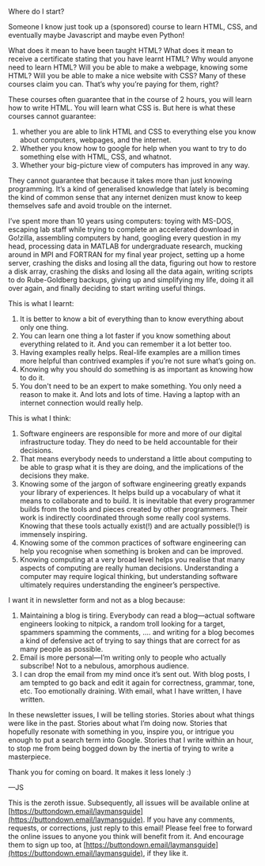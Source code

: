 Where do I start?

Someone I know just took up a (sponsored) course to learn HTML, CSS, and eventually maybe Javascript and maybe even Python!

What does it mean to have been taught HTML? What does it mean to receive a certificate stating that you have learnt HTML? Why would anyone need to learn HTML? Will you be able to make a webpage, knowing some HTML? Will you be able to make a nice website with CSS? Many of these courses claim you can. That’s why you’re paying for them, right?

These courses often guarantee that in the course of 2 hours, you will learn how to write HTML. You will learn what CSS is. But here is what these courses cannot guarantee:

1. whether you are able to link HTML and CSS to everything else you know about computers, webpages, and the internet.
2. Whether you know how to google for help when you want to try to do something else with HTML, CSS, and whatnot.
3. Whether your big-picture view of computers has improved in any way.

They cannot guarantee that because it takes more than just knowing programming. It’s a kind of generalised knowledge that lately is becoming the kind of common sense that any internet denizen must know to keep themselves safe and avoid trouble on the internet.

I’ve spent more than 10 years using computers: toying with MS-DOS, escaping lab staff while trying to complete an accelerated download in Go!zilla, assembling computers by hand, googling every question in my head, processing data in MATLAB for undergraduate research, mucking around in MPI and FORTRAN for my final year project, setting up a home server, crashing the disks and losing all the data, figuring out how to restore a disk array, crashing the disks and losing all the data again, writing scripts to do Rube-Goldberg backups, giving up and simplifying my life, doing it all over again, and finally deciding to start writing useful things.

This is what I learnt:

1. It is better to know a bit of everything than to know everything about only one thing.
2. You can learn one thing a lot faster if you know something about everything related to it. And you can remember it a lot better too.
3. Having examples really helps. Real-life examples are a million times more helpful than contrived examples if you’re not sure what’s going on.
4. Knowing why you should do something is as important as knowing how to do it.
5. You don't need to be an expert to make something. You only need a reason to make it. And lots and lots of time. Having a laptop with an internet connection would really help.

This is what I think:

1. Software engineers are responsible for more and more of our digital infrastructure today. They do need to be held accountable for their decisions.
2. That means everybody needs to understand a little about computing to be able to grasp what it is they are doing, and the implications of the decisions they make.
3. Knowing some of the jargon of software engineering greatly expands your library of experiences. It helps build up a vocabulary of what it means to collaborate and to build. It is inevitable that every programmer builds from the tools and pieces created by other programmers.
Their work is indirectly coordinated through some really cool systems. Knowing that these tools actually exist(!) and are actually possible(!) is immensely inspiring.
4. Knowing some of the common practices of software engineering can help you recognise when something is broken and can be improved.
5. Knowing computing at a very broad level helps you realise that many aspects of computing are really human decisions. Understanding a computer may require logical thinking, but understanding software ultimately requires understanding the engineer’s perspective.

I want it in newsletter form and not as a blog because:

1. Maintaining a blog is tiring. Everybody can read a blog—actual software engineers looking to nitpick, a random troll looking for a target, spammers spamming the comments, …. and writing for a blog becomes a kind of defensive act of trying to say things that are correct for as many people as possible.
2. Email is more personal—I’m writing only to people who actually subscribe! Not to a nebulous, amorphous audience.
3. I can drop the email from my mind once it’s sent out. With blog posts, I am tempted to go back and edit it again for correctness, grammar, tone, etc. Too emotionally draining. With email, what I have written, I have written.

In these newsletter issues, I will be telling stories. Stories about what things were like in the past. Stories about what I’m doing now. Stories that hopefully resonate with something in you, inspire you, or intrigue you enough to put a search term into Google. Stories that I write within an hour, to stop me from being bogged down by the inertia of trying to write a masterpiece.

Thank you for coming on board. It makes it less lonely :)

—JS

This is the zeroth issue. Subsequently, all issues will be available online at [https://buttondown.email/laymansguide](https://buttondown.email/laymansguide). If you have any comments, requests, or corrections, just reply to this email! Please feel free to forward the online issues to anyone you think will benefit from it. And encourage them to sign up too, at [https://buttondown.email/laymansguide](https://buttondown.email/laymansguide), if they like it. 
